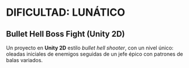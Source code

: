 # DIFICULTAD: LUNÁTICO  

## Bullet Hell Boss Fight (Unity 2D)

Un proyecto en **Unity 2D** estilo *bullet hell shooter*, con un nivel único: oleadas iniciales de enemigos seguidas de un jefe épico con patrones de balas variados.  
